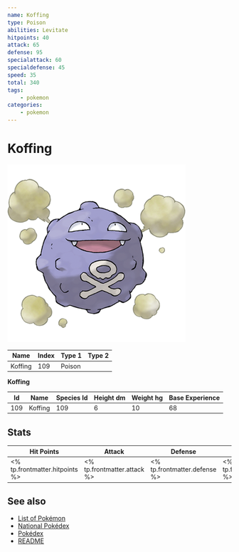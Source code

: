 ```yaml
---
name: Koffing
type: Poison
abilities: Levitate
hitpoints: 40
attack: 65
defense: 95
specialattack: 60
specialdefense: 45
speed: 35
total: 340
tags:
    - pokemon
categories:
    - pokemon
---
```


# Koffing


![Koffing](images/109.png)

| **Name** | **Index** | **Type 1** | **Type 2** |
|----|----|----|----|
| Koffing | 109 | Poison  |  |

**Koffing** 




| **Id** | **Name** | **Species Id** | **Height dm** | **Weight hg** | **Base Experience** |
|--------|----------|----------------|------------|------------|---------------------|
| 109 | Koffing | 109 | 6 | 10 | 68 |



## Stats

| **Hit Points** | **Attack** | **Defense** | **Special Attack** | **Special Defense** | **Speed** | **Total** |
|----------------|------------|-------------|--------------------|---------------------|-----------|-----------|
| <% tp.frontmatter.hitpoints %> | <% tp.frontmatter.attack %> | <% tp.frontmatter.defense %> | <% tp.frontmatter.specialattack %> | <% tp.frontmatter.specialdefense %> | <% tp.frontmatter.speed %> | <% tp.frontmatter.total %> |

## See also

- [List of Pokémon](../pokemon.md)
- [National Pokédex](../national_pokedex.md)
- [Pokédex](../pokedex.md)
- [README](../README.md)
